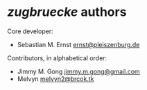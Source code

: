 # *zugbruecke* authors

Core developer:

- Sebastian M. Ernst <ernst@pleiszenburg.de>

Contributors, in alphabetical order:

- Jimmy M. Gong <jimmy.m.gong@gmail.com>
- Melvyn <melvyn2@brcok.tk>
